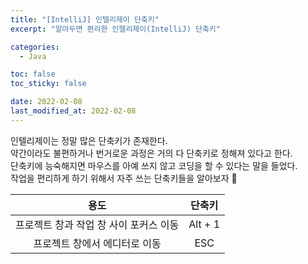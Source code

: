 ```yaml
---
title: "[IntelliJ] 인텔리제이 단축키"
excerpt: "알아두면 편리한 인텔리제이(IntelliJ) 단축키"

categories:
  - Java

toc: false
toc_sticky: false

date: 2022-02-08
last_modified_at: 2022-02-08
---
```


인텔리제이는 정말 많은 단축키가 존재한다.  
약간이라도 불편하거나 번거로운 과정은 거의 다 단축키로 정해져 있다고 한다.  
단축키에 능숙해지면 마우스를 아예 쓰지 않고 코딩을 할 수 있다는 말을 들었다.  
작업을 편리하게 하기 위해서 자주 쓰는 단축키들을 알아보자 👀  

|용도|단축키|
|:---:|:---:|
|프로젝트 창과 작업 창 사이 포커스 이동|Alt + 1|
|프로젝트 창에서 에디터로 이동|ESC|